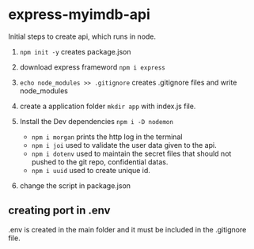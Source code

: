 # express-myimdb-api

Initial steps to create api, which runs in node.

1. `npm init -y` creates package.json
2. download express frameword `npm i express`
3. `echo node_modules >> .gitignore` creates .gitignore files and write node_modules
4. create a application folder `mkdir app` with index.js file.
5. Install the Dev dependencies `npm i -D nodemon`
    - `npm i morgan` prints the http log in the terminal
    - `npm i joi` used to validate the user data given to the api.
    - `npm i dotenv` used to maintain the secret files that should not pushed to the git repo, confidential datas.
    - `npm i uuid` used to create unique id.

6. change the script in package.json

## creating port in .env

.env is created in the main folder and it must be included in the .gitignore file.